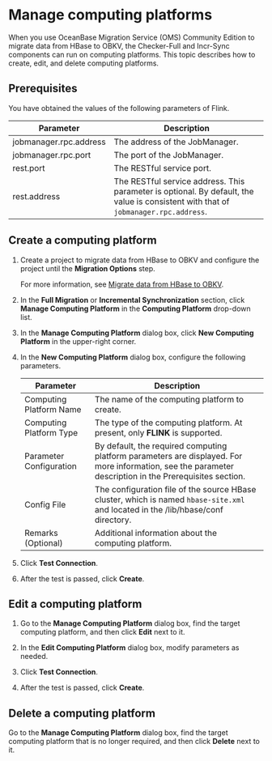 # Manage computing platforms

When you use OceanBase Migration Service (OMS) Community Edition to migrate data from HBase to OBKV, the Checker-Full and Incr-Sync components can run on computing platforms. This topic describes how to create, edit, and delete computing platforms.

## Prerequisites

You have obtained the values of the following parameters of Flink.

| Parameter | Description |
|--------------|--------------------|
| jobmanager.rpc.address | The address of the JobManager.  |
| jobmanager.rpc.port | The port of the JobManager.  |
| rest.port | The RESTful service port.  |
| rest.address | The RESTful service address. This parameter is optional. By default, the value is consistent with that of `jobmanager.rpc.address`.  |

## Create a computing platform

1. Create a project to migrate data from HBase to OBKV and configure the project until the **Migration Options** step.

   For more information, see [Migrate data from HBase to OBKV](../400.create-a-project-to-migrate-data-from-hbase-to-obkv.md).

2. In the **Full Migration** or **Incremental Synchronization** section, click **Manage Computing Platform** in the **Computing Platform** drop-down list.

3. In the **Manage Computing Platform** dialog box, click **New Computing Platform** in the upper-right corner.

4. In the **New Computing Platform** dialog box, configure the following parameters.

   | Parameter | Description |
   |-------------|-------------------|
   | Computing Platform Name | The name of the computing platform to create.  |
   | Computing Platform Type | The type of the computing platform. At present, only **FLINK** is supported.  |
   | Parameter Configuration | By default, the required computing platform parameters are displayed. For more information, see the parameter description in the Prerequisites section.  |
   | Config File | The configuration file of the source HBase cluster, which is named `hbase-site.xml` and located in the /lib/hbase/conf directory.  |
   | Remarks (Optional) | Additional information about the computing platform.  |

5. Click **Test Connection**.

6. After the test is passed, click **Create**.

## Edit a computing platform

1. Go to the **Manage Computing Platform** dialog box, find the target computing platform, and then click **Edit** next to it.

2. In the **Edit Computing Platform** dialog box, modify parameters as needed.

3. Click **Test Connection**.

4. After the test is passed, click **Create**.

## Delete a computing platform

Go to the **Manage Computing Platform** dialog box, find the target computing platform that is no longer required, and then click **Delete** next to it.
